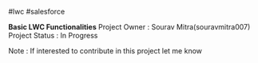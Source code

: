 #lwc
#salesforce

**Basic LWC Functionalities** 
Project Owner : Sourav Mitra(souravmitra007)
Project Status : In Progress

Note : If interested to contribute in this project let me know
